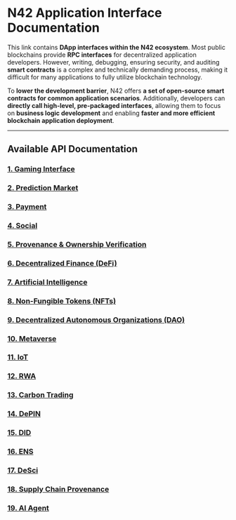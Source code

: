 # **N42 Application Interface Documentation**  

This link contains **DApp interfaces within the N42 ecosystem**. Most public blockchains provide **RPC interfaces** for decentralized application developers. However, writing, debugging, ensuring security, and auditing **smart contracts** is a complex and technically demanding process, making it difficult for many applications to fully utilize blockchain technology.  

To **lower the development barrier**, N42 offers **a set of open-source smart contracts for common application scenarios**. Additionally, developers can **directly call high-level, pre-packaged interfaces**, allowing them to focus on **business logic development** and enabling **faster and more efficient blockchain application deployment**.  

---

## **Available API Documentation**
### **[1. Gaming Interface](https://github.com/n42blockchain/Documentation/blob/main/gamefi.md)**
### **[2. Prediction Market](https://github.com/n42blockchain/Documentation/blob/main/Decentralized%20Prediction%20Market.md)**
### **[3. Payment](https://github.com/n42blockchain/Documentation/blob/main/payment.md)**
### **[4. Social](https://github.com/n42blockchain/Documentation/blob/main/social.md)**
### **[5. Provenance & Ownership Verification](https://github.com/n42blockchain/Documentation/blob/main/Provenance%20and%20Ownership%20Verification.md)**
### **[6. Decentralized Finance (DeFi)](https://github.com/n42blockchain/Documentation/blob/main/defi.md)**
### **[7. Artificial Intelligence](https://github.com/n42blockchain/Documentation/blob/main/AI.md)**
### **[8. Non-Fungible Tokens (NFTs)](https://github.com/n42blockchain/Documentation/blob/main/nft.md)**
### **[9. Decentralized Autonomous Organizations (DAO)](https://github.com/n42blockchain/Documentation/blob/main/dao.md)**  
### **[10. Metaverse](https://github.com/n42blockchain/Documentation/blob/main/metaverse.md)**  
### **[11. IoT](https://github.com/n42blockchain/Documentation/blob/main/iot.md)**  
### **[12. RWA](https://github.com/n42blockchain/Documentation/blob/main/rwa.md)**  
### **[13. Carbon Trading](https://github.com/n42blockchain/Documentation/blob/main/carbontrading.md)**  
### **[14. DePIN](https://github.com/n42blockchain/Documentation/blob/main/depin.md)**  
### **[15. DID](https://github.com/n42blockchain/Documentation/blob/main/did.md)**  
### **[16. ENS](https://github.com/n42blockchain/Documentation/blob/main/ens.md)**  
### **[17. DeSci](https://github.com/n42blockchain/Documentation/blob/main/desci.md)**  
### **[18. Supply Chain Provenance](https://github.com/n42blockchain/Documentation/blob/main/scp.md)**  
### **[19. AI Agent](https://github.com/n42blockchain/Documentation/blob/main/aiagent.md)**  

